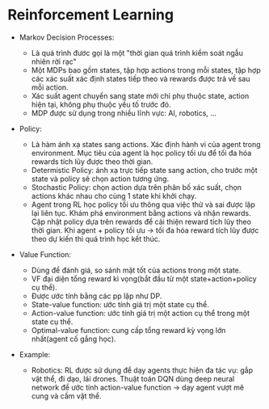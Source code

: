 # Reinforcement Learning

- Markov Decision Processes: 
  + Là quá trình đươc gọi là một "thời gian quá trình kiểm soát ngẫu nhiên rời rạc"
  + Một MDPs bao gồm states, tập hợp actions trong mỗi states, tập hợp các xác suất xác định states tiếp theo và rewards được trả về sau mỗi action.
  + Xác suất agent chuyển sang state mới chỉ phụ thuộc state, action hiện tại, không phụ thuộc yếu tố trước đó. 
  + MDP được sử dụng trong nhiều lĩnh vực: AI, robotics, ... 
 
- Policy:
  + Là hàm ánh xạ states sang actions. Xác định hành vi của agent trong environment. Mục tiêu của agent là học policy tối ưu để tối đa hóa rewards tích lũy được theo thời gian.
  + Determistic Policy: ánh xạ trực tiếp state sang action, cho trước một state và policy sẽ chọn action tương ứng.
  + Stochastic Policy: chọn action dựa trên phân bố xác suất, chọn actions khác nhau cho cùng 1 state khi khởi chạy.
  + Agent trong RL học policy tối ưu thông qua việc thử và sai được lặp lại liên tục. Khám phá environment bằng actions và nhận rewards. Cập nhật policy dựa trên rewards để cải thiện reward tích lũy theo thời gian. Khi agent + policy tối ưu -> tối đa hóa reward tích lũy được theo dự kiến thì quá trình học kết thúc.

- Value Function: 
  + Dùng để đánh giá, so sánh mặt tốt của actions trong một state. 
  + VF đại diện tổng reward kì vọng(bắt đầu từ một state+action+policy cụ thể).
  + Được ước tính bằng các pp lặp như DP.
  + State-value function: ước tính giá trị một state cụ thể.
  + Action-value function: ước tính giá trị một action cụ thể trong một state cụ thể.
  + Optimal-value function: cung cấp tổng reward kỳ vọng lớn nhất(agent cố gắng học).

- Example: 
  + Robotics: RL được sử dụng để dạy agents thực hiện đa tác vụ: gắp vật thể, đi dạo, lái drones. Thuật toán DQN dùng deep neural network để ước tính action-value function -> dạy agent vượt mê cung và cầm vật thể.
